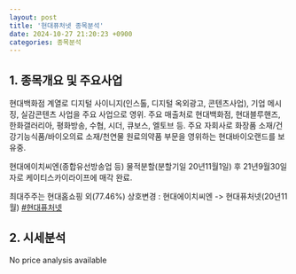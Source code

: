 ```yaml
---
layout: post
title: '현대퓨처넷 종목분석'
date: 2024-10-27 21:20:23 +0900
categories: 종목분석
---
```


## 1. 종목개요 및 주요사업

현대백화점 계열로 디지털 사이니지(인스톨, 디지털 옥외광고, 콘텐츠사업), 기업 메시징, 실감콘텐츠 사업을 주요 사업으로 영위. 주요 매출처로 현대백화점, 현대블루핸즈, 한화갤러리아, 평화방송, 수협, 시더, 큐보스, 엘토브 등. 주요 자회사로 화장품 소재/건강기능식품/바이오의료 소재/천연물 원료의약품 부문을 영위하는 현대바이오랜드를 보유중.

현대에이치씨엔(종합유선방송업 등) 물적분할(분할기일 20년11월1일) 후 21년9월30일자로 케이티스카이라이프에 매각 완료. 

최대주주는 현대홈쇼핑 외(77.46%)  상호변경 : 현대에이치씨엔 -> 현대퓨처넷(20년11월)
[#현대퓨처넷](#)

## 2. 시세분석

No price analysis available
